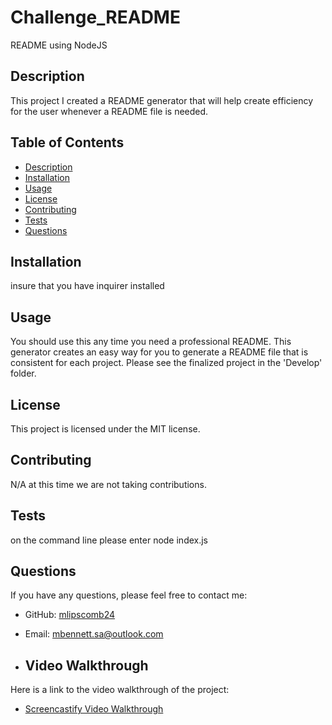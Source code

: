 # Challenge_README
README using NodeJS
## Description

This project I created a README generator that will help create efficiency for the user whenever a README file is needed.

## Table of Contents

- [Description](#description)
- [Installation](#installation)
- [Usage](#usage)
- [License](#license)
- [Contributing](#contributing)
- [Tests](#tests)
- [Questions](#questions)

## Installation

insure that you have inquirer installed

## Usage

You should use this any time you need a professional README. This generator creates an easy way for you to generate a README file that is consistent for each project. Please see the finalized project in the 'Develop' folder. 

## License

This project is licensed under the MIT license.

## Contributing

N/A at this time we are not taking contributions.

## Tests

on the command line please enter node index.js

## Questions

If you have any questions, please feel free to contact me:

- GitHub: [mlipscomb24](https://github.com/mlipscomb24)
- Email: [mbennett.sa@outlook.com](mailto:mbennett.sa@outlook.com)

- ## Video Walkthrough
Here is a link to the video walkthrough of the project:
- [Screencastify Video Walkthrough](https://app.screencastify.com/v3/watch/0paQ8QsVFa5PblI7To1w)
